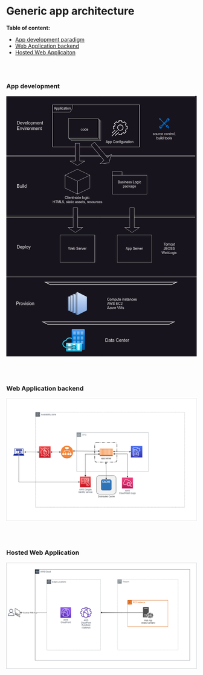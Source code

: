 # Generic app architecture

**Table of content:**
- [App development paradigm](#item-one)
- [Web Application backend](#item-two)
- [Hosted Web Applicaiton](#item-three)

\
<br/>


<a id="item-one"></a>
### App development

<img src="techpages/archsnapshots/AppDev.png?raw=true"/>

\
<br/>

<a id="item-two"></a>
### Web Application backend

<img src="techpages/archsnapshots/SampleWebAppBackend.png?raw=true"/>

\
<br/>

<a id="item-three"></a>
### Hosted Web Application

<img src="techpages/archsnapshots/SampleWebApp.png?raw=true"/>



